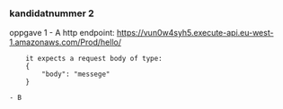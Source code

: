 ### kandidatnummer 2


oppgave 1
    - A
        http endpoint: https://vun0w4syh5.execute-api.eu-west-1.amazonaws.com/Prod/hello/
        
        it expects a request body of type:
        {
            "body": "messege"
        }
        
    - B
        